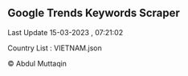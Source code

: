 

## Google Trends Keywords Scraper 
 
Last Update 15-03-2023 , 07:21:02

Country List :
VIETNAM.json



© Abdul Muttaqin 
